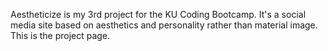 Aestheticize is my 3rd project for the KU Coding Bootcamp. It's a social media site based on aesthetics and personality rather than material image. This is the project page.
